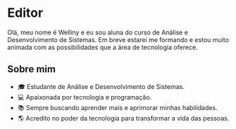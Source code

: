 # Editor

Olá, meu nome é Welliny e eu sou aluna do curso de Análise e Desenvolvimento de Sistemas. Em breve estarei me formando e estou muito animada com as possibilidades que a área de tecnologia oferece.

## Sobre mim

- 🎓 Estudante de Análise e Desenvolvimento de Sistemas.
- 💻 Apaixonada por tecnologia e programação.
- 📚 Sempre buscando aprender mais e aprimorar minhas habilidades.
- 🌎 Acredito no poder da tecnologia para transformar a vida das pessoas.
